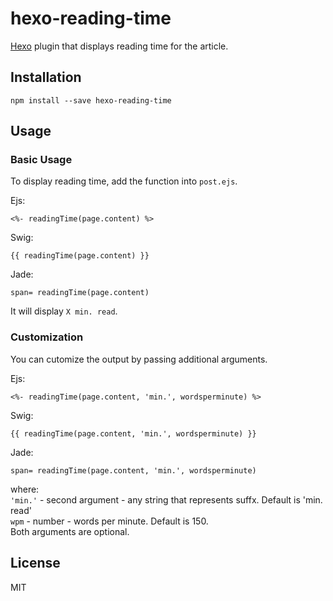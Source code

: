 # hexo-reading-time
[Hexo](https://hexo.io/) plugin that displays reading time for the article.

## Installation

```
npm install --save hexo-reading-time
```

## Usage
### Basic Usage

To display reading time, add the function into `post.ejs`.

Ejs:
```
<%- readingTime(page.content) %>
```
Swig:
```
{{ readingTime(page.content) }}
```
Jade:
```
span= readingTime(page.content)
```

It will display `X min. read`.

### Customization

You can cutomize the output by passing additional arguments.

Ejs:
```
<%- readingTime(page.content, 'min.', wordsperminute) %>
```
Swig:
```
{{ readingTime(page.content, 'min.', wordsperminute) }}
```
Jade:
```
span= readingTime(page.content, 'min.', wordsperminute)
```

where:  
 `'min.'` - second argument - any string that represents suffx. Default is 'min. read'  
 `wpm` - number  - words per minute. Default is 150.  
 Both arguments are optional.  

## License
MIT
